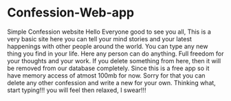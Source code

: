 # Confession-Web-app
Simple Confession website
Hello Everyone good to see you all, This is a very basic site here you can tell your mind stories and your latest happenings with other people around the world. 
You can type any new thing you find in your life. Here any person can do anything. Full freedom for your thoughts and your work. If you delete something from here, 
then it will be removed from our database completely.
Since this is a free app so it have memory access of atmost 100mb for now. Sorry for that you can delete any other confession and write a new for your own.
Thinking what, start typing!!! you will feel then relaxed, I swear!!!
